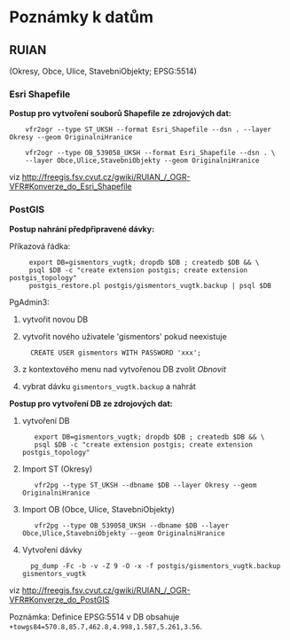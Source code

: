 # Poznámky k datům

## RUIAN 

(Okresy, Obce, Ulice, StavebniObjekty; EPSG:5514)

### Esri Shapefile

**Postup pro vytvoření souborů Shapefile ze zdrojových dat:**

        vfr2ogr --type ST_UKSH --format Esri_Shapefile --dsn . --layer Okresy --geom OriginalniHranice

        vfr2ogr --type OB_539058_UKSH --format Esri_Shapefile --dsn . \
        --layer Obce,Ulice,StavebniObjekty --geom OriginalniHranice

viz http://freegis.fsv.cvut.cz/gwiki/RUIAN_/_OGR-VFR#Konverze_do_Esri_Shapefile

### PostGIS

**Postup nahrání předpřipravené dávky:**

Příkazová řádka:

         export DB=gismentors_vugtk; dropdb $DB ; createdb $DB && \
         psql $DB -c "create extension postgis; create extension postgis_topology"
         postgis_restore.pl postgis/gismentors_vugtk.backup | psql $DB

PgAdmin3:

1. vytvořit novou DB
2. vytvořit nového uživatele 'gismentors' pokud neexistuje

         CREATE USER gismentors WITH PASSWORD 'xxx';

3. z kontextového menu nad vytvořenou DB zvolit *Obnovit*
4. vybrat dávku ``gismentors_vugtk.backup`` a nahrát

**Postup pro vytvoření DB ze zdrojových dat:**

1) vytvoření DB

          export DB=gismentors_vugtk; dropdb $DB ; createdb $DB && \
          psql $DB -c "create extension postgis; create extension postgis_topology"

2) Import ST (Okresy)

          vfr2pg --type ST_UKSH --dbname $DB --layer Okresy --geom OriginalniHranice

3) Import OB (Obce, Ulice, StavebniObjekty)

          vfr2pg --type OB_539058_UKSH --dbname $DB --layer Obce,Ulice,StavebniObjekty --geom OriginalniHranice

4) Vytvoření dávky

         pg_dump -Fc -b -v -Z 9 -O -x -f postgis/gismentors_vugtk.backup gismentors_vugtk


viz http://freegis.fsv.cvut.cz/gwiki/RUIAN_/_OGR-VFR#Konverze_do_PostGIS

Poznámka: Definice EPSG:5514 v DB obsahuje `+towgs84=570.8,85.7,462.8,4.998,1.587,5.261,3.56`.

